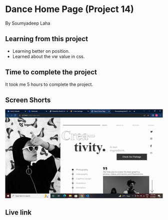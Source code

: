 # Dance Home Page (Project 14)

By Soumyadeep Laha

## Learning from this project
    
- Learning better on position.
- Learned about the vw value in css.

## Time to complete the project

It took me 5 hours to complete the project.

## Screen Shorts 

![Screen](./images/screen.jpg)

## Live link

